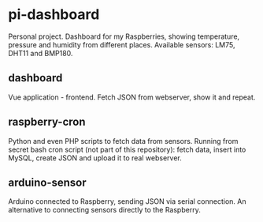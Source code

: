 # pi-dashboard
Personal project. Dashboard for my Raspberries, showing temperature, pressure and humidity from different places. Available sensors: LM75, DHT11 and BMP180.


## dashboard 
Vue application - frontend. Fetch JSON from webserver, show it and repeat.

## raspberry-cron 
Python and even PHP scripts to fetch data from sensors. Running from secret bash cron script (not part of this repository): fetch data, insert into MySQL, create JSON and upload it to real webserver.

## arduino-sensor
Arduino connected to Raspberry, sending JSON via serial connection. An alternative to connecting sensors directly to the Raspberry.
